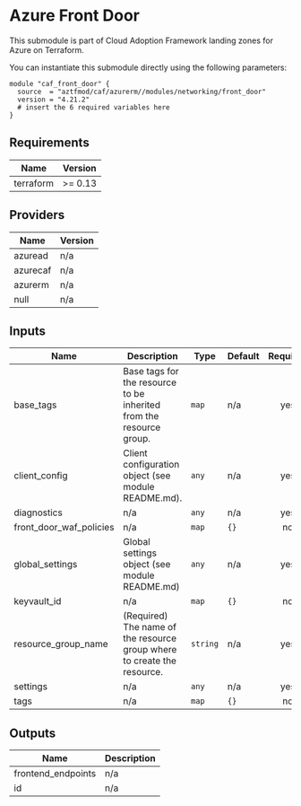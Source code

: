 # Azure Front Door

This submodule is part of Cloud Adoption Framework landing zones for Azure on Terraform.

You can instantiate this submodule directly using the following parameters:

```
module "caf_front_door" {
  source  = "aztfmod/caf/azurerm//modules/networking/front_door"
  version = "4.21.2"
  # insert the 6 required variables here
}
```

<!-- BEGINNING OF PRE-COMMIT-TERRAFORM DOCS HOOK -->
## Requirements

| Name | Version |
|------|---------|
| terraform | >= 0.13 |

## Providers

| Name | Version |
|------|---------|
| azuread | n/a |
| azurecaf | n/a |
| azurerm | n/a |
| null | n/a |

## Inputs

| Name | Description | Type | Default | Required |
|------|-------------|------|---------|:--------:|
| base\_tags | Base tags for the resource to be inherited from the resource group. | `map` | n/a | yes |
| client\_config | Client configuration object (see module README.md). | `any` | n/a | yes |
| diagnostics | n/a | `any` | n/a | yes |
| front\_door\_waf\_policies | n/a | `map` | `{}` | no |
| global\_settings | Global settings object (see module README.md) | `any` | n/a | yes |
| keyvault\_id | n/a | `map` | `{}` | no |
| resource\_group\_name | (Required) The name of the resource group where to create the resource. | `string` | n/a | yes |
| settings | n/a | `any` | n/a | yes |
| tags | n/a | `map` | `{}` | no |

## Outputs

| Name | Description |
|------|-------------|
| frontend\_endpoints | n/a |
| id | n/a |

<!-- END OF PRE-COMMIT-TERRAFORM DOCS HOOK -->